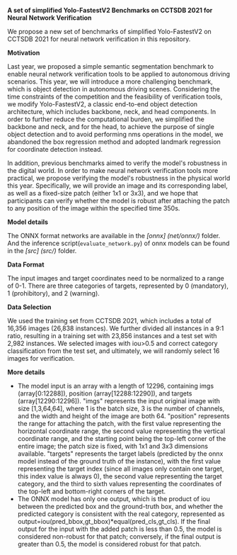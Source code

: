 **A  set of simplified Yolo-FastestV2 Benchmarks on CCTSDB 2021 for Neural Network Verification**

We propose a new set of benchmarks of simplified Yolo-FastestV2 on CCTSDB 2021 for neural network verification in this repository.

**Motivation**

Last year, we proposed a simple semantic segmentation benchmark to enable neural network verification tools to be applied to autonomous driving scenarios. This year, we will introduce a more challenging benchmark, which is object detection in autonomous driving scenes. Considering the time constraints of the competition and the feasibility of verification tools, we modify Yolo-FastestV2, a classic end-to-end object detection architecture, which includes backbone, neck, and head components. In order to further reduce the computational burden, we simplified the backbone and neck, and for the head, to achieve the purpose of single object detection and to avoid performing nms operations in the model, we abandoned the box regression method and adopted landmark regression for coordinate detection instead.

In addition, previous benchmarks aimed to verify the model's robustness in the digital world. In order to make neural network verification tools more practical, we propose verifying the model's robustness in the physical world this year. Specifically, we will provide an image and its corresponding label, as well as a fixed-size patch (either 1x1 or 3x3), and we hope that participants can verify whether the model is robust after attaching the patch to any position of the image within the specified time 350s.

**Model details**

The ONNX format networks are available in the *[onnx] (net/onnx/)* folder. And the inference script(`evaluate_network.py`) of onnx models can be found in the *[src] (src/)* folder.

**Data Format**

The input images and target coordinates need to be normalized to a range of 0-1. There are three categories of targets, represented by 0 (mandatory), 1 (prohibitory), and 2 (warning).

**Data Selection**

We used the training set from CCTSDB 2021, which includes a total of 16,356 images (26,838 instances). We further divided all instances in a 9:1 ratio, resulting in a training set with 23,856 instances and a test set with 2,982 instances. We selected images with iou>0.5 and correct category classification from the test set, and ultimately, we will randomly select 16 images for verification.

**More details**

- The model input is an array with a length of 12296, containing imgs (array[0:12288]), position (array[12288:12290]), and targets (array[12290:12296]). "imgs" represents the input original image with size [1,3,64,64], where 1 is the batch size, 3 is the number of channels, and the width and height of the image are both 64. "position" represents the range for attaching the patch, with the first value representing the horizontal coordinate range, the second value representing the vertical coordinate range, and the starting point being the top-left corner of the entire image; the patch size is fixed, with 1x1 and 3x3 dimensions available. "targets" represents the target labels (predicted by the onnx model instead of the ground truth of the instance), with the first value representing the target index (since all images only contain one target, this index value is always 0), the second value representing the target category, and the third to sixth values representing the coordinates of the top-left and bottom-right corners of the target.
- The ONNX model has only one output, which is the product of iou between the predicted box and the ground-truth box, and whether the predicted category is consistent with the real category, represented as output=iou(pred_bbox,gt_bbox)*equal(pred_cls,gt_cls). If the final output for the input with the added patch is less than 0.5, the model is considered non-robust for that patch; conversely, if the final output is greater than 0.5, the model is considered robust for that patch.
